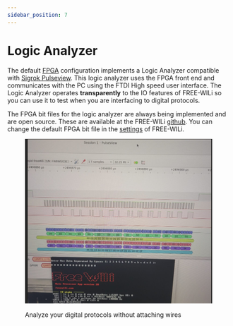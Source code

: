 ```yaml
---
sidebar_position: 7
---
```


# Logic Analyzer

The default [FPGA](/hardware-low-level-details/ice40-fpga/) configuration implements a Logic Analyzer compatible with [Sigrok Pulseview](https://sigrok.org/wiki/PulseView). This logic analyzer uses the FPGA front end and communicates with the PC using the FTDI High speed user interface. The Logic Analyzer operates **transparently** to the IO features of FREE-WILi so you can use it to test when you are interfacing to digital protocols.

The FPGA bit files for the logic analyzer are always being implemented and are open source. These are available at the FREE-WILi [github](https://github.com/freewili/). You can change the default FPGA bit file in the [settings](/io-app/settings-menu/) of FREE-WILi.

<div class="text--center">

<figure>

![logic-analyzer](../assets/logic-analyzer.jpg "logic-analyzer")
<figcaption>Analyze your digital protocols without attaching wires</figcaption>
</figure>
</div>